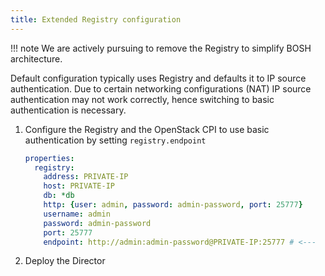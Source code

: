 ```yaml
---
title: Extended Registry configuration
---
```


!!! note
    We are actively pursuing to remove the Registry to simplify BOSH architecture.

Default configuration typically uses Registry and defaults it to IP source authentication. Due to certain networking configurations (NAT) IP source authentication may not work correctly, hence switching to basic authentication is necessary.

1. Configure the Registry and the OpenStack CPI to use basic authentication by setting `registry.endpoint`

    ```yaml
    properties:
      registry:
        address: PRIVATE-IP
        host: PRIVATE-IP
        db: *db
        http: {user: admin, password: admin-password, port: 25777}
        username: admin
        password: admin-password
        port: 25777
        endpoint: http://admin:admin-password@PRIVATE-IP:25777 # <---
    ```

1. Deploy the Director
